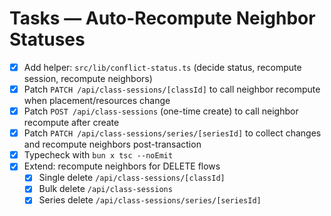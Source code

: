 # Tasks — Auto-Recompute Neighbor Statuses

- [x] Add helper: `src/lib/conflict-status.ts` (decide status, recompute session, recompute neighbors)
- [x] Patch `PATCH /api/class-sessions/[classId]` to call neighbor recompute when placement/resources change
- [x] Patch `POST /api/class-sessions` (one-time create) to call neighbor recompute after create
- [x] Patch `PATCH /api/class-sessions/series/[seriesId]` to collect changes and recompute neighbors post-transaction
- [x] Typecheck with `bun x tsc --noEmit`
 - [x] Extend: recompute neighbors for DELETE flows
   - [x] Single delete `/api/class-sessions/[classId]`
   - [x] Bulk delete `/api/class-sessions`
   - [x] Series delete `/api/class-sessions/series/[seriesId]`
